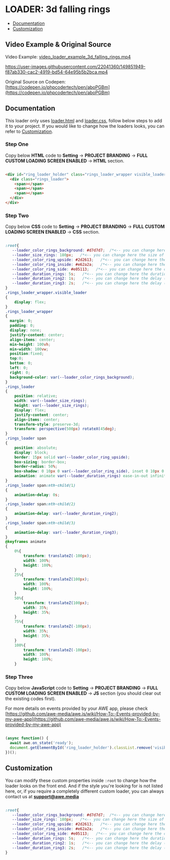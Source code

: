 
# LOADER: 3d falling rings

- [Documentation](#documentation)
- [Customization](#customization)

## Video Example & Original Source


Video Example: [video_loader_example_3d_falling_rings.mp4](video_loader_example_3d_falling_rings.mp4)



https://user-images.githubusercontent.com/22041360/149851949-f87ab330-cac2-4919-bd54-64e95b5b2bca.mp4



Original Source on Codepen: [https://codepen.io/phpcodertech/pen/aboPGBm](https://codepen.io/phpcodertech/pen/aboPGBm)


## Documentation

This loader only uses [loader.html](loader.html) and [loader.css](loader.css), follow below steps to add it to your project. If you would like to change how the loaders looks, you can refer to [Customization](#customization).


### Step One

Copy below **HTML** code to **Setting** -> **PROJECT BRANDING** -> **FULL CUSTOM LOADING SCREEN ENABLED** -> **HTML** section.


```html

<div id="ring_loader_holder" class="rings_loader_wrapper visible_loader">
  <div class="rings_loader">
    <span></span>
    <span></span>
    <span></span>
  </div>
</div>


```

### Step Two

Copy below **CSS** code to **Setting** -> **PROJECT BRANDING** -> **FULL CUSTOM LOADING SCREEN ENABLED** -> **CSS** section.

```css

:root{
   --loader_color_rings_background: #d7d7d7;  /*<-- you can change here the page background color */
   --loader_size_rings: 180px;   /*<-- you can change here the size of the rings */
   --loader_color_ring_upside: #2d2613;   /*<-- you can change here the color of the ring (upside) */
   --loader_color_ring_inside: #e62a2a;   /*<-- you can change here the color of the ring (inside) */
   --loader_color_ring_side: #e05113;   /*<-- you can change here the color of the ring (main side) */
   --loader_duration_rings: 5s;   /*<-- you can change here the duration (in seconds) of the rings animation */
   --loader_duration_ring2: 1s;   /*<-- you can change here the delay (in seconds) of the ring#2 to start its animation */
   --loader_duration_ring3: 2s;   /*<-- you can change here the delay (in seconds) of the ring#3 to start its animation */
}
.rings_loader_wrapper.visible_loader
{
	display: flex;
}
.rings_loader_wrapper
{
  margin: 0;
  padding: 0;
  display: none;
  justify-content: center;
  align-items: center;
  min-height: 100vh;
  min-width: 100vw;
  position:fixed;
  top:0;
  bottom: 0;
  left: 0;
  right: 0;
  background-color: var(--loader_color_rings_background);
}
.rings_loader
{
	position: relative;
	width: var(--loader_size_rings);
	height: var(--loader_size_rings);
	display: flex;
	justify-content: center;
	align-items: center;
	transform-style: preserve-3d;
	transform: perspective(500px) rotateX(45deg);
}
.rings_loader span
{
	position: absolute;
	display: block;
	border: 15px solid var(--loader_color_ring_upside);
	box-sizing: border-box;
	border-radius: 50%;
	box-shadow: 0 10px 0 var(--loader_color_ring_side), inset 0 10px 0 var(--loader_color_ring_inside);
	animation: animate var(--loader_duration_rings) ease-in-out infinite;
}
.rings_loader span:nth-child(1)
{
	animation-delay: 0s;
}
.rings_loader span:nth-child(2)
{
	animation-delay: var(--loader_duration_ring2);
}
.rings_loader span:nth-child(3)
{
	animation-delay: var(--loader_duration_ring3);
}
@keyframes animate
{
	0%{
		transform: translateZ(-100px);
		width: 100%;
		height: 100%;
	}
	25%{
		transform: translateZ(100px);
		width: 100%;
		height: 100%;
	}
	50%{
		transform: translateZ(100px);
		width: 35%;
		height: 35%;
	}
	75%{
		transform: translateZ(-100px);
		width: 35%;
		height: 35%;
	}
	100%{
		transform: translateZ(-100px);
		width: 100%;
		height: 100%;
	}


```

### Step Three

Copy below **JavaScript** code to **Setting** -> **PROJECT BRANDING** -> **FULL CUSTOM LOADING SCREEN ENABLED** -> **JS** section (you should clear out the existing codes first).

For more details on events provided by your AWE app, please check [https://github.com/awe-media/awe.js/wiki/How-To:-Events-provided-by-my-awe-app](https://github.com/awe-media/awe.js/wiki/How-To:-Events-provided-by-my-awe-app)


```javascript

(async function() { 
  await awe.on_state('ready'); 
  document.getElementById('ring_loader_holder').classList.remove('visible_loader');
})();


```

## Customization

You can modify these custom properties inside `:root` to change how the loader looks on the front end. And if the style you're looking for is not listed here, or, if you require a completely different custom loader, you can always contact us at **support@awe.media**

```css

:root{
   --loader_color_rings_background: #d7d7d7;  /*<-- you can change here the page background color */
   --loader_size_rings: 180px;   /*<-- you can change here the size of the rings */
   --loader_color_ring_upside: #2d2613;   /*<-- you can change here the color of the ring (upside) */
   --loader_color_ring_inside: #e62a2a;   /*<-- you can change here the color of the ring (inside) */
   --loader_color_ring_side: #e05113;   /*<-- you can change here the color of the ring (main side) */
   --loader_duration_rings: 5s;   /*<-- you can change here the duration (in seconds) of the rings animation */
   --loader_duration_ring2: 1s;   /*<-- you can change here the delay (in seconds) of the ring#2 to start its animation */
   --loader_duration_ring3: 2s;   /*<-- you can change here the delay (in seconds) of the ring#3 to start its animation */
}


```

